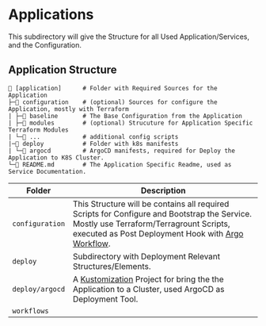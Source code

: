 # Applications

This subdirectory will give the Structure for all Used Application/Services, and the Configuration. 

## Application Structure

<!--structure-start-->
```
📁 [application]      # Folder with Required Sources for the Application
├─📁 configuration    # (optional) Sources for configure the Application, mostly with Terraform
| ├─📁 baseline       # The Base Configuration from the Application
| ├─📁 modules        # (optional) Strucuture for Application Specific Terraform Modules
| └─📁 ...            # additional config scripts 
|─📁 deploy           # Folder with k8s manifests
| └─📁 argocd         # ArgoCD manifests, required for Deploy the Application to K8S Cluster. 
└─📝 README.md        # The Application Specific Readme, used as Service Documentation.
```
<!--structure-end-->


| **Folder**      | **Description**                                                                                                                                                                                                                            |
|-----------------|--------------------------------------------------------------------------------------------------------------------------------------------------------------------------------------------------------------------------------------------|
| `configuration` | This Structure will be contains all required Scripts for Configure and Bootstrap the Service. Mostly use Terraform/Terragrount Scripts, executed as Post Deployment Hook with [Argo Workflow](https://argoproj.github.io/argo-workflows/). |
| `deploy`        | Subdirectory with Deployment Relevant Structures/Elements.                                                                                                                                                                                 |
| `deploy/argocd` | A [Kustomization](https://github.com/kubernetes-sigs/kustomize) Project for bring the the Application to a Cluster, used ArgoCD as Deployment Tool.                                                                                        |
| `workflows`     |                                                                                                                                                                                                                                            |
